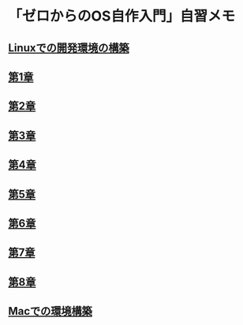 # 「ゼロからのOS自作入門」自習メモ

## [Linuxでの開発環境の構築](day00.md)

## [第1章](day01.md)

## [第2章](day02.md)

## [第3章](day03.md)

## [第4章](day04.md)

## [第5章](day05.md)

## [第6章](day06.md)

## [第7章](day07.md)

## [第8章](day08.md)

## [Macでの環境構築](mac.md)
